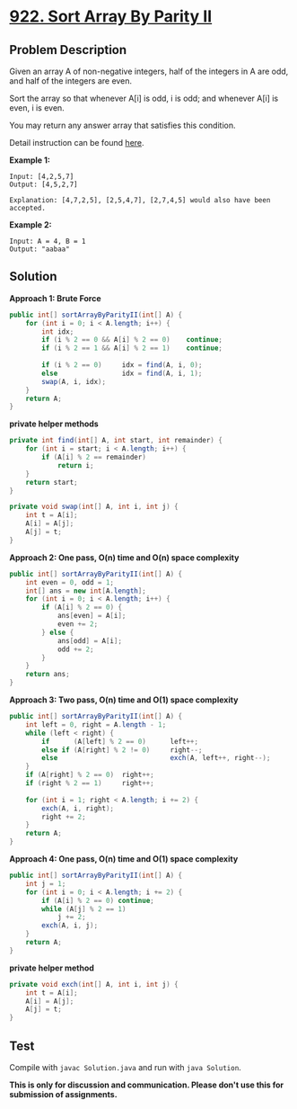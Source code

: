 # [922. Sort Array By Parity II][title]

## Problem Description

Given an array A of non-negative integers, half of the integers in A are odd, and half of the integers are even.

Sort the array so that whenever A[i] is odd, i is odd; and whenever A[i] is even, i is even.

You may return any answer array that satisfies this condition.

Detail instruction can be found [here][title].

**Example 1:**

```
Input: [4,2,5,7]
Output: [4,5,2,7]

Explanation: [4,7,2,5], [2,5,4,7], [2,7,4,5] would also have been accepted.
```

**Example 2:**

```
Input: A = 4, B = 1
Output: "aabaa"
```

## Solution

**Approach 1: Brute Force**

```java
public int[] sortArrayByParityII(int[] A) {
    for (int i = 0; i < A.length; i++) {
        int idx;
        if (i % 2 == 0 && A[i] % 2 == 0)    continue;
        if (i % 2 == 1 && A[i] % 2 == 1)    continue;
        
        if (i % 2 == 0)     idx = find(A, i, 0);
        else                idx = find(A, i, 1);
        swap(A, i, idx);
    }
    return A;
}
```

**private helper methods**

```java
private int find(int[] A, int start, int remainder) {
    for (int i = start; i < A.length; i++) {
        if (A[i] % 2 == remainder)
            return i;
    }
    return start;
}

private void swap(int[] A, int i, int j) {
    int t = A[i];
    A[i] = A[j];
    A[j] = t;
}
```

**Approach 2: One pass, O(n) time and O(n) space complexity**

```java
public int[] sortArrayByParityII(int[] A) {
    int even = 0, odd = 1;
    int[] ans = new int[A.length];
    for (int i = 0; i < A.length; i++) {
        if (A[i] % 2 == 0) {
            ans[even] = A[i];
            even += 2;
        } else {
            ans[odd] = A[i];
            odd += 2;
        }
    }
    return ans;
}
```

**Approach 3: Two pass, O(n) time and O(1) space complexity**

```java
public int[] sortArrayByParityII(int[] A) {        
    int left = 0, right = A.length - 1;
    while (left < right) {
        if      (A[left] % 2 == 0)      left++;
        else if (A[right] % 2 != 0)     right--;
        else                            exch(A, left++, right--);
    }
    if (A[right] % 2 == 0)  right++;
    if (right % 2 == 1)     right++;
    
    for (int i = 1; right < A.length; i += 2) {
        exch(A, i, right);
        right += 2;
    }
    return A;
}
```

**Approach 4: One pass, O(n) time and O(1) space complexity**

```java
public int[] sortArrayByParityII(int[] A) {        
    int j = 1;
    for (int i = 0; i < A.length; i += 2) {
        if (A[i] % 2 == 0) continue;
        while (A[j] % 2 == 1)
            j += 2;
        exch(A, i, j);
    }
    return A;
}
```

**private helper method**

```java
private void exch(int[] A, int i, int j) {
    int t = A[i];
    A[i] = A[j];
    A[j] = t;
}
```

## Test

Compile with `javac Solution.java` and run with `java Solution`.


**This is only for discussion and communication. Please don't use this for submission of assignments.**

[title]: https://leetcode.com/problems/sort-array-by-parity-ii/